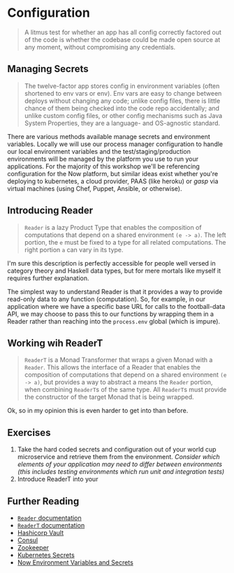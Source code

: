 # Configuration

> A litmus test for whether an app has all config correctly factored out of the code is whether the codebase could be made open source at any moment, without compromising any credentials.

## Managing Secrets

> The twelve-factor app stores config in environment variables (often shortened to env vars or env). Env vars are easy to change between deploys without changing any code; unlike config files, there is little chance of them being checked into the code repo accidentally; and unlike custom config files, or other config mechanisms such as Java System Properties, they are a language- and OS-agnostic standard.

There are various methods available manage secrets and environment variables. Locally we will use our process manager configuration to handle our local environment variables and the test/staging/production environments will be managed by the platform you use to run your applications. For the majority of this workshop we'll be referencing configuration for the Now platform, but similar ideas exist whether you're deploying to kubernetes, a cloud provider, PAAS (like heroku) or *gasp* via virtual machines (using Chef, Puppet, Ansible, or otherwise).

## Introducing Reader

> `Reader` is a lazy Product Type that enables the composition of computations that depend on a shared environment `(e -> a)`. The left portion, the `e` must be fixed to a type for all related computations. The right portion `a` can vary in its type.

I'm sure this description is perfectly accessible for people well versed in category theory and Haskell data types, but for mere mortals like myself it requires further explanation. 

The simplest way to understand Reader is that it provides a way to provide read-only data to any function (computation). So, for example, in our application where we have a specific base URL for calls to the football-data API, we may choose to pass this to our functions by wrapping them in a Reader rather than reaching into the `process.env` global (which is impure).

## Working wih ReaderT

> `ReaderT` is a Monad Transformer that wraps a given Monad with a `Reader`. This allows the interface of a Reader that enables the composition of computations that depend on a shared environment `(e -> a)`, but provides a way to abstract a means the `Reader` portion, when combining `ReaderT`s of the same type. All `ReaderT`s must provide the constructor of the target Monad that is being wrapped.

Ok, so in my opinion this is even harder to get into than before.

## Exercises

1. Take the hard coded secrets and configuration out of your world cup microservice and retrieve them from the environment. *Consider which elements of your application may need to differ between environments (this includes testing environments which run unit and integration tests)*
1. Introduce ReaderT into your

## Further Reading

* [`Reader` documentation](https://evilsoft.github.io/crocks/docs/crocks/Reader.html)
* [`ReaderT` documentation](https://evilsoft.github.io/crocks/docs/crocks/ReaderT.html)
* [Hashicorp Vault](https://www.vaultproject.io/)
* [Consul](https://www.consul.io/)
* [Zookeeper](https://zookeeper.apache.org/)
* [Kubernetes Secrets](https://kubernetes.io/docs/concepts/configuration/secret/)
* [Now Environment Variables and Secrets](https://zeit.co/blog/environment-variables-secrets)

